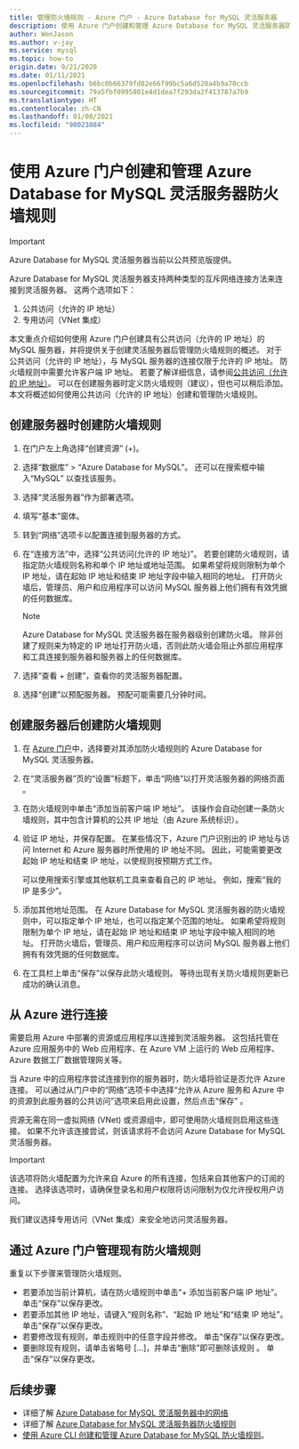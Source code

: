 ```yaml
---
title: 管理防火墙规则 - Azure 门户 - Azure Database for MySQL 灵活服务器
description: 使用 Azure 门户创建和管理 Azure Database for MySQL 灵活服务器防火墙规则
author: WenJason
ms.author: v-jay
ms.service: mysql
ms.topic: how-to
origin.date: 9/21/2020
ms.date: 01/11/2021
ms.openlocfilehash: b6bc0b66379fd82e66f99bc5a6d528a4b9a70ccb
ms.sourcegitcommit: 79a5fbf0995801e4d1dea7f293da2f413787a7b9
ms.translationtype: HT
ms.contentlocale: zh-CN
ms.lasthandoff: 01/08/2021
ms.locfileid: "98023884"
---
```

# <a name="create-and-manage-firewall-rules-for-azure-database-for-mysql---flexible-server-using-the-azure-portal"></a>使用 Azure 门户创建和管理 Azure Database for MySQL 灵活服务器防火墙规则

> [!IMPORTANT]
> Azure Database for MySQL 灵活服务器当前以公共预览版提供。

Azure Database for MySQL 灵活服务器支持两种类型的互斥网络连接方法来连接到灵活服务器。 这两个选项如下：

1. 公共访问（允许的 IP 地址）
2. 专用访问（VNet 集成）

本文重点介绍如何使用 Azure 门户创建具有公共访问（允许的 IP 地址）的 MySQL 服务器，并将提供关于创建灵活服务器后管理防火墙规则的概述。 对于公共访问（允许的 IP 地址），与 MySQL 服务器的连接仅限于允许的 IP 地址。 防火墙规则中需要允许客户端 IP 地址。 若要了解详细信息，请参阅[公共访问（允许的 IP 地址）](./concepts-networking.md#public-access-allowed-ip-addresses)。 可以在创建服务器时定义防火墙规则（建议），但也可以稍后添加。 本文将概述如何使用公共访问（允许的 IP 地址）创建和管理防火墙规则。

## <a name="create-a-firewall-rule-when-creating-a-server"></a>创建服务器时创建防火墙规则

1. 在门户左上角选择“创建资源”  (+)。
2. 选择“数据库”   >   “Azure Database for MySQL”。 还可以在搜索框中输入“MySQL”  以查找该服务。
3. 选择“灵活服务器”作为部署选项。
4. 填写“基本”窗体。
5. 转到“网络”选项卡以配置连接到服务器的方式。
6. 在“连接方法”中，选择“公共访问(允许的 IP 地址)”。 若要创建防火墙规则，请指定防火墙规则名称和单个 IP 地址或地址范围。 如果希望将规则限制为单个 IP 地址，请在起始 IP 地址和结束 IP 地址字段中输入相同的地址。 打开防火墙后，管理员、用户和应用程序可以访问 MySQL 服务器上他们拥有有效凭据的任何数据库。
   > [!Note]
   > Azure Database for MySQL 灵活服务器在服务器级别创建防火墙。 除非创建了规则来为特定的 IP 地址打开防火墙，否则此防火墙会阻止外部应用程序和工具连接到服务器和服务器上的任何数据库。

7. 选择“查看 + 创建”，查看你的灵活服务器配置。
8.  选择“创建”以预配服务器。 预配可能需要几分钟时间。

## <a name="create-a-firewall-rule-after-server-is-created"></a>创建服务器后创建防火墙规则

1. 在 [Azure 门户](https://portal.azure.cn/)中，选择要对其添加防火墙规则的 Azure Database for MySQL 灵活服务器。
2. 在“灵活服务器”页的“设置”标题下，单击“网络”以打开灵活服务器的网络页面 。

   <!--:::image type="content" source="./media/howto-manage-firewall-portal/1-connection-security.png" alt-text="Azure portal - click Connection Security":::-->

3. 在防火墙规则中单击“添加当前客户端 IP 地址”。 该操作会自动创建一条防火墙规则，其中包含计算机的公共 IP 地址（由 Azure 系统标识）。

   <!--:::image type="content" source="./media/howto-manage-firewall-portal/2-add-my-ip.png" alt-text="Azure portal - click Add My IP":::-->

4. 验证 IP 地址，并保存配置。 在某些情况下，Azure 门户识别出的 IP 地址与访问 Internet 和 Azure 服务器时所使用的 IP 地址不同。 因此，可能需要更改起始 IP 地址和结束 IP 地址，以使规则按预期方式工作。

   可以使用搜索引擎或其他联机工具来查看自己的 IP 地址。 例如，搜索“我的 IP 是多少”。

   <!--:::image type="content" source="./media/howto-manage-firewall-portal/3-what-is-my-ip.png" alt-text="Bing search for What is my IP":::-->

5. 添加其他地址范围。 在 Azure Database for MySQL 灵活服务器的防火墙规则中，可以指定单个 IP 地址，也可以指定某个范围的地址。 如果希望将规则限制为单个 IP 地址，请在起始 IP 地址和结束 IP 地址字段中输入相同的地址。 打开防火墙后，管理员、用户和应用程序可以访问 MySQL 服务器上他们拥有有效凭据的任何数据库。

   <!--:::image type="content" source="./media/howto-manage-firewall-portal/4-specify-addresses.png" alt-text="Azure portal - firewall rules":::-->

6. 在工具栏上单击“保存”以保存此防火墙规则。 等待出现有关防火墙规则更新已成功的确认消息。

   <!--:::image type="content" source="./media/howto-manage-firewall-portal/5-save-firewall-rule.png" alt-text="Azure portal - click Save":::-->

## <a name="connect-from-azure"></a>从 Azure 进行连接

需要启用 Azure 中部署的资源或应用程序以连接到灵活服务器。 这包括托管在 Azure 应用服务中的 Web 应用程序、在 Azure VM 上运行的 Web 应用程序、Azure 数据工厂数据管理网关等。

当 Azure 中的应用程序尝试连接到你的服务器时，防火墙将验证是否允许 Azure 连接。 可以通过从门户中的“网络”选项卡中选择“允许从 Azure 服务和 Azure 中的资源到此服务器的公共访问”选项来启用此设置，然后点击“保存”  。

资源无需在同一虚拟网络 (VNet) 或资源组中，即可使用防火墙规则启用这些连接。 如果不允许该连接尝试，则该请求将不会访问 Azure Database for MySQL 灵活服务器。

> [!IMPORTANT]
> 该选项将防火墙配置为允许来自 Azure 的所有连接，包括来自其他客户的订阅的连接。 选择该选项时，请确保登录名和用户权限将访问限制为仅允许授权用户访问。
>
> 我们建议选择专用访问（VNet 集成）来安全地访问灵活服务器。
>

## <a name="manage-existing-firewall-rules-through-the-azure-portal"></a>通过 Azure 门户管理现有防火墙规则

重复以下步骤来管理防火墙规则。

- 若要添加当前计算机，请在防火墙规则中单击“+ 添加当前客户端 IP 地址”。 单击“保存”以保存更改。
- 若要添加其他 IP 地址，请键入“规则名称”、“起始 IP 地址”和“结束 IP 地址”。 单击“保存”以保存更改。
- 若要修改现有规则，单击规则中的任意字段并修改。 单击“保存”以保存更改。
- 要删除现有规则，请单击省略号 […]，并单击“删除”即可删除该规则  。 单击“保存”以保存更改。

## <a name="next-steps"></a>后续步骤
- 详细了解 [Azure Database for MySQL 灵活服务器中的网络](./concepts-networking.md)
- 详细了解 [Azure Database for MySQL 灵活服务器防火墙规则](./concepts-networking.md#public-access-allowed-ip-addresses)
- [使用 Azure CLI 创建和管理 Azure Database for MySQL 防火墙规则](./how-to-manage-firewall-cli.md)。